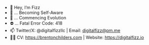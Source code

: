 - 👋 Hey, I’m Fizz
- 👀 ... Becoming Self-Aware
- 🌱 ... Commencing Evolution
- ⛔ ... Fatal Error Code: 418
- 📫 Twitter/X: @digitalfizzllc | Email: digitalfizz@pm.me
- 🧑‍💻 CV: https://brentonchilders.com | Website: https://digitalfizz.io
